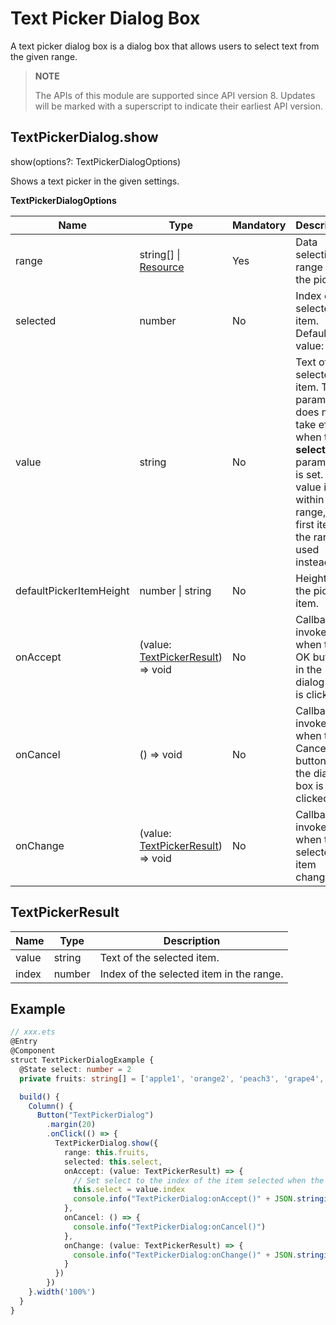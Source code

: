 # Text Picker Dialog Box

A text picker dialog box is a dialog box that allows users to select text from the given range.

>  **NOTE**
>
> The APIs of this module are supported since API version 8. Updates will be marked with a superscript to indicate their earliest API version.


## TextPickerDialog.show

show(options?: TextPickerDialogOptions)

Shows a text picker in the given settings.

**TextPickerDialogOptions**

| Name| Type| Mandatory|  Description|
| -------- | -------- | -------- |  -------- |
| range | string[] \| [Resource](ts-types.md#resource) | Yes|  Data selection range of the picker.|
| selected | number | No|  Index of the selected item.<br>Default value: **0**|
| value       | string           | No   | Text of the selected item. This parameter does not take effect when the **selected** parameter is set. If the value is not within the range, the first item in the range is used instead.|
| defaultPickerItemHeight | number \| string | No| Height of the picker item.|
| onAccept | (value: [TextPickerResult](#textpickerresult)) => void | No|  Callback invoked when the OK button in the dialog box is clicked.|
| onCancel | () => void | No| Callback invoked when the Cancel button in the dialog box is clicked.|
| onChange | (value: [TextPickerResult](#textpickerresult)) => void | No|  Callback invoked when the selected item changes.|

## TextPickerResult

| Name| Type| Description|
| -------- | -------- | -------- |
| value | string | Text of the selected item.|
| index | number | Index of the selected item in the range.|

## Example

```ts
// xxx.ets
@Entry
@Component
struct TextPickerDialogExample {
  @State select: number = 2
  private fruits: string[] = ['apple1', 'orange2', 'peach3', 'grape4', 'banana5']

  build() {
    Column() {
      Button("TextPickerDialog")
        .margin(20)
        .onClick(() => {
          TextPickerDialog.show({
            range: this.fruits,
            selected: this.select,
            onAccept: (value: TextPickerResult) => {
              // Set select to the index of the item selected when the OK button is touched. In this way, when the text picker dialog box is displayed again, the selected item is the one last confirmed.
              this.select = value.index
              console.info("TextPickerDialog:onAccept()" + JSON.stringify(value))
            },
            onCancel: () => {
              console.info("TextPickerDialog:onCancel()")
            },
            onChange: (value: TextPickerResult) => {
              console.info("TextPickerDialog:onChange()" + JSON.stringify(value))
            }
          })
        })
    }.width('100%')
  }
}
```
